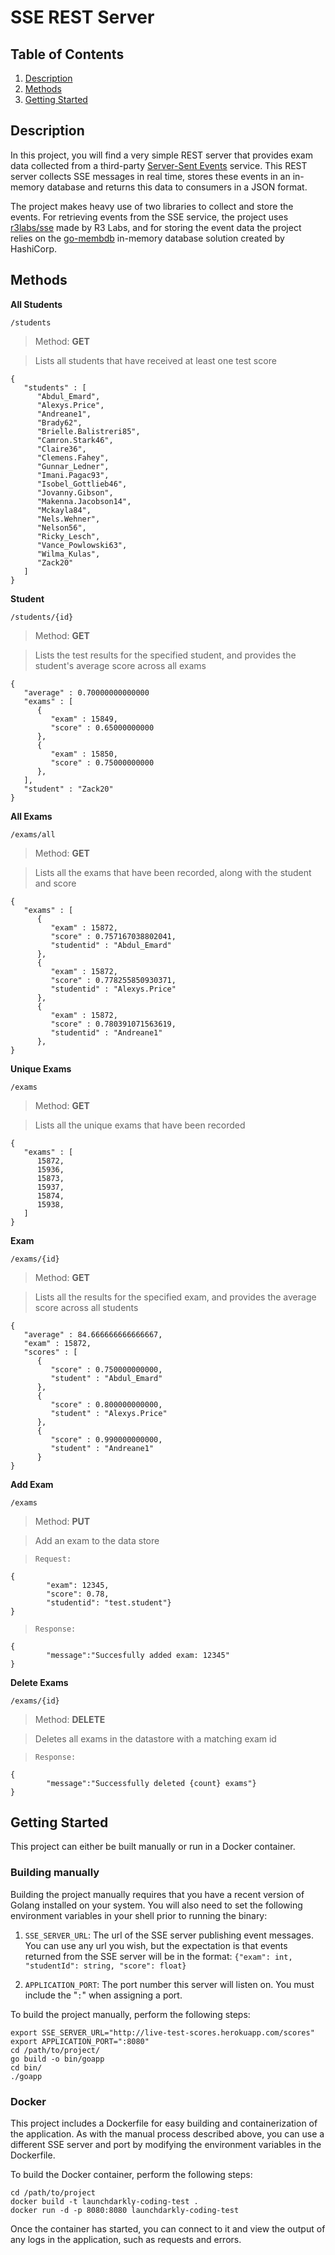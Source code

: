 # SSE REST Server

## Table of Contents

1. [Description](#description)
2. [Methods](#methods)
3. [Getting Started](#getting-started)

## Description

In this project, you will find a very simple REST server that provides exam data collected from a third-party [Server-Sent Events](https://www.w3.org/TR/2015/REC-eventsource-20150203/) service. This REST server collects SSE messages in real time, stores these events in an in-memory database and returns this data to consumers in a JSON format.

The project makes heavy use of two libraries to collect and store the events. For retrieving events from the SSE service, the project uses [r3labs/sse](https://github.com/r3labs/sse) made by R3 Labs, and for storing the event data the project relies on the [go-membdb](https://github.com/hashicorp/go-memdb) in-memory database solution created by HashiCorp.

## Methods

**All Students**

```
/students
```

> Method: **GET**

> Lists all students that have received at least one test score

```
{
   "students" : [
      "Abdul_Emard",
      "Alexys.Price",
      "Andreane1",
      "Brady62",
      "Brielle.Balistreri85",
      "Camron.Stark46",
      "Claire36",
      "Clemens.Fahey",
      "Gunnar_Ledner",
      "Imani.Pagac93",
      "Isobel_Gottlieb46",
      "Jovanny.Gibson",
      "Makenna.Jacobson14",
      "Mckayla84",
      "Nels.Wehner",
      "Nelson56",
      "Ricky_Lesch",
      "Vance_Powlowski63",
      "Wilma_Kulas",
      "Zack20"
   ]
}
```

**Student**

```
/students/{id}
```

> Method: **GET**

> Lists the test results for the specified student, and provides the student's average score across all exams

```
{
   "average" : 0.70000000000000
   "exams" : [
      {
         "exam" : 15849,
         "score" : 0.65000000000
      },
      {
         "exam" : 15850,
         "score" : 0.75000000000
      },
   ],
   "student" : "Zack20"
}
```

**All Exams**

```
/exams/all
```

> Method: **GET**

> Lists all the exams that have been recorded, along with the student and score

```
{
   "exams" : [
      {
         "exam" : 15872,
         "score" : 0.757167038802041,
         "studentid" : "Abdul_Emard"
      },
      {
         "exam" : 15872,
         "score" : 0.778255850930371,
         "studentid" : "Alexys.Price"
      },
      {
         "exam" : 15872,
         "score" : 0.780391071563619,
         "studentid" : "Andreane1"
      },
}
```

**Unique Exams**

```
/exams
```

> Method: **GET**

> Lists all the unique exams that have been recorded

```
{
   "exams" : [
      15872,
      15936,
      15873,
      15937,
      15874,
      15938,
   ]
}
```

**Exam**

```
/exams/{id}
```

> Method: **GET**

> Lists all the results for the specified exam, and provides the average score across all students

```
{
   "average" : 84.666666666666667,
   "exam" : 15872,
   "scores" : [
      {
         "score" : 0.750000000000,
         "student" : "Abdul_Emard"
      },
      {
         "score" : 0.800000000000,
         "student" : "Alexys.Price"
      },
      {
         "score" : 0.990000000000,
         "student" : "Andreane1"
      }
}
```

**Add Exam**

```
/exams
```

> Method: **PUT**

> Add an exam to the data store

> `Request:`

```
{
        "exam": 12345,
        "score": 0.78,
        "studentid": "test.student"}
}
```

> `Response:`

```
{
        "message":"Succesfully added exam: 12345"
}
```

**Delete Exams**

```
/exams/{id}
```

> Method: **DELETE**

> Deletes all exams in the datastore with a matching exam id

> `Response:`

```
{
        "message":"Successfully deleted {count} exams"}
}
```

## Getting Started

This project can either be built manually or run in a Docker container.

### Building manually

Building the project manually requires that you have a recent version of Golang installed on your system. You will also need to set the following environment variables in your shell prior to running the binary:

1. `SSE_SERVER_URL`: The url of the SSE server publishing event messages. You can use any url you wish, but the expectation is that events returned from the SSE server will be in the format: `{"exam": int, "studentId": string, "score": float}`

2. `APPLICATION_PORT`: The port number this server will listen on. You must include the "`:`" when assigning a port.

To build the project manually, perform the following steps:

```
export SSE_SERVER_URL="http://live-test-scores.herokuapp.com/scores"
export APPLICATION_PORT=":8080"
cd /path/to/project/
go build -o bin/goapp
cd bin/
./goapp
```

### Docker

This project includes a Dockerfile for easy building and containerization of the application. As with the manual process described above, you can use a different SSE server and port by modifying the environment variables in the Dockerfile.

To build the Docker container, perform the following steps:

```
cd /path/to/project
docker build -t launchdarkly-coding-test .
docker run -d -p 8080:8080 launchdarkly-coding-test
```

Once the container has started, you can connect to it and view the output of any logs in the application, such as requests and errors.
